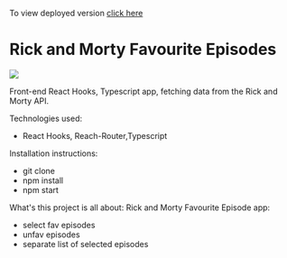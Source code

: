 To view deployed version [click here](https://rick-morty-fav.netlify.com/)

# Rick and Morty Favourite Episodes

![](rickandmorty.gif)

Front-end React Hooks, Typescript app, fetching data from the Rick and Morty API.

Technologies used:
- React Hooks, Reach-Router,Typescript

Installation instructions:
- git clone
- npm install
- npm start

What's this project is all about: 
Rick and Morty Favourite Episode app:
- select fav episodes
- unfav episodes
- separate list of selected episodes

